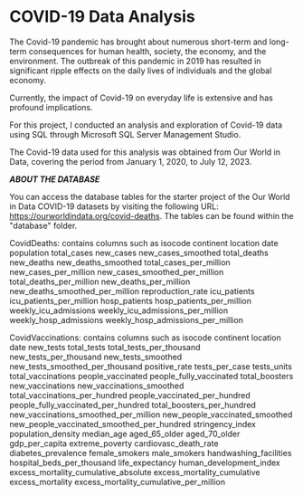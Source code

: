 # COVID-19 Data Analysis

The Covid-19 pandemic has brought about numerous short-term and long-term consequences for human health, society, the economy, and the environment. The outbreak of this pandemic in 2019 has resulted in significant ripple effects on the daily lives of individuals and the global economy.

Currently, the impact of Covid-19 on everyday life is extensive and has profound implications.

For this project, I conducted an analysis and exploration of Covid-19 data using SQL through Microsoft SQL Server Management Studio.

The Covid-19 data used for this analysis was obtained from Our World in Data, covering the period from January 1, 2020, to July 12, 2023.

***ABOUT THE DATABASE***

You can access the database tables for the starter project of the Our World in Data COVID-19 datasets by visiting the following URL: https://ourworldindata.org/covid-deaths. The tables can be found within the "database" folder.


CovidDeaths: 
contains columns such as 
isocode continent	location	date	population	total_cases	new_cases	new_cases_smoothed	total_deaths	new_deaths	new_deaths_smoothed	total_cases_per_million	new_cases_per_million	new_cases_smoothed_per_million	total_deaths_per_million	new_deaths_per_million	new_deaths_smoothed_per_million	reproduction_rate	icu_patients	icu_patients_per_million	hosp_patients	hosp_patients_per_million	weekly_icu_admissions	weekly_icu_admissions_per_million	weekly_hosp_admissions	weekly_hosp_admissions_per_million

CovidVaccinations: 
contains columns such as 
isocode continent	location	date	new_tests	total_tests	total_tests_per_thousand	new_tests_per_thousand	new_tests_smoothed	new_tests_smoothed_per_thousand	positive_rate	tests_per_case	tests_units	total_vaccinations	people_vaccinated	people_fully_vaccinated	total_boosters	new_vaccinations	new_vaccinations_smoothed	total_vaccinations_per_hundred	people_vaccinated_per_hundred	people_fully_vaccinated_per_hundred	total_boosters_per_hundred	new_vaccinations_smoothed_per_million	new_people_vaccinated_smoothed	new_people_vaccinated_smoothed_per_hundred	stringency_index	population_density	median_age	aged_65_older	aged_70_older	gdp_per_capita	extreme_poverty	cardiovasc_death_rate	diabetes_prevalence	female_smokers	male_smokers	handwashing_facilities	hospital_beds_per_thousand	life_expectancy	human_development_index	excess_mortality_cumulative_absolute	excess_mortality_cumulative	excess_mortality	excess_mortality_cumulative_per_million




